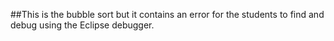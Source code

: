 ##This is the bubble sort but it contains an error for the students to find and debug using the Eclipse debugger.

